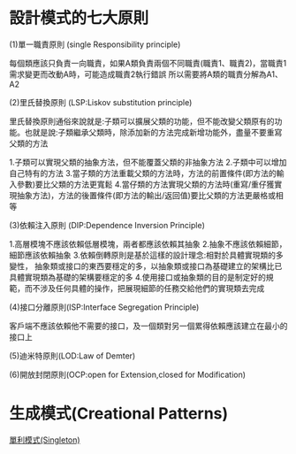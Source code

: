 # 設計模式的七大原則

(1)單一職責原則 (single Responsibility principle)

每個類應該只負責一向職責，如果A類負責兩個不同職責(職責1、職責2)，當職責1需求變更而改動A時，可能造成職責2執行錯誤
所以需要將A類的職責分解為A1、A2

(2)里氏替換原則 (LSP:Liskov substitution principle)

里氏替換原則通俗來說就是:子類可以擴展父類的功能，但不能改變父類原有的功能。也就是說:子類繼承父類時，除添加新的方法完成新增功能外，盡量不要重寫父類的方法

1.子類可以實現父類的抽象方法，但不能覆蓋父類的非抽象方法
2.子類中可以增加自己特有的方法
3.當子類的方法重載父類的方法時，方法的前置條件(即方法的輸入參數)要比父類的方法更寬鬆
4.當仔類的方法實現父類的方法時(重寫/重仔獲實現抽象方法)，方法的後置條件(即方法的輸出/返回值)要比父類的方法更嚴格或相等

(3)依賴注入原則 (DIP:Dependence Inversion Principle)



1.高層模塊不應該依賴低層模塊，兩者都應該依賴其抽象
2.抽象不應該依賴細節，細節應該依賴抽象
3.依賴倒轉原則是基於這樣的設計理念:相對於具體實現類的多變性，
抽象類或接口的東西要穩定的多，以抽象類或接口為基礎建立的架構比已具體實現類為基礎的架構要穩定的多
4.使用接口或抽象類的目的是制定好的規範，而不涉及任何具體的操作，把展現細節的任務交給他們的實現類去完成

(4)接口分離原則(ISP:Interface Segregation Principle)

客戶端不應該依賴他不需要的接口，及一個類對另一個累得依賴應該建立在最小的接口上


(5)迪米特原則(LOD:Law of Demter)


(6)開放封閉原則(OCP:open for Extension,closed for Modification)

# 生成模式(Creational Patterns)

[單利模式(Singleton)](designPattern/Singleton.md )